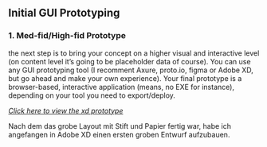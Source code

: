## Initial GUI Prototyping

### 1. Med-fid/High-fid Prototype

the next step is to bring your concept on a higher visual and interactive level (on content level it’s going to be placeholder data of course). You can use any GUI prototyping tool (I recomment Axure, proto.io, figma or Adobe XD, but go ahead and make your own experience). Your final prototype is a browser-based, interactive application (means, no EXE for instance), depending on your tool you need to export/deploy.


[*Click here to view the xd prototype*](https://xd.adobe.com/view/7de112d8-ae48-4e2c-9b42-0384df6460e8-28b2/?fullscreen&hints=off)


Nach dem das grobe Layout mit Stift und Papier fertig war, habe ich angefangen in Adobe XD einen ersten groben Entwurf aufzubauen. 
